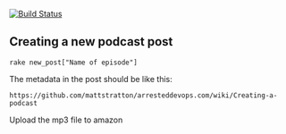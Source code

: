 [![Build Status](https://travis-ci.org/mattstratton/arresteddevops.com.png?branch=master)](https://travis-ci.org/mattstratton/arresteddevops.com)

## Creating a new podcast post

`rake new_post["Name of episode"]`

The metadata in the post should be like this:

```
https://github.com/mattstratton/arresteddevops.com/wiki/Creating-a-podcast
```

Upload the mp3 file to amazon
